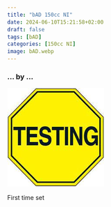 ```yaml
---
title: "bAD 150cc NI"
date: 2024-06-10T15:21:58+02:00
draft: false
tags: [bAD]
categories: [150cc NI]
image: bAD.webp
---
```

### ... by ...
![Nothing there](testing.jpg)

First time set